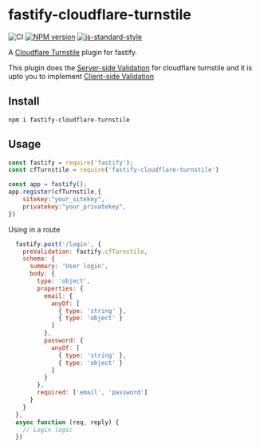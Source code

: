 # fastify-cloudflare-turnstile
![CI](https://github.com/112RG/fastify-cloudflare-turnstile/workflows/CI/badge.svg)
[![NPM version](https://img.shields.io/npm/v/fastify-cloudflare-turnstile.svg?style=flat)](https://www.npmjs.com/package/fastify-cloudflare-turnstile)
[![js-standard-style](https://img.shields.io/badge/code%20style-standard-brightgreen.svg?style=flat)](https://standardjs.com/)

A [Cloudflare Turnstile](https://developers.cloudflare.com/turnstile/) plugin for fastify.

This plugin does the [Server-side Validation](https://developers.cloudflare.com/turnstile/get-started/server-side-validation/) for cloudflare turnstile and it is upto you to implement [Client-side Validation](https://developers.cloudflare.com/turnstile/get-started/client-side-rendering/)

## Install

```
npm i fastify-cloudflare-turnstile
```

## Usage

```javascript
const fastify = require('fastify');
const cfTurnstile = require('fastify-cloudflare-turnstile')

const app = fastify();
app.register(cfTurnstile,{
    sitekey:"your_sitekey",
    privatekey:"your_privatekey",
})
```

Using in a route

```javascript
  fastify.post('/login', {
    preValidation: fastify.cfTurnstile,
    schema: {
      summary: 'User login',
      body: {
        type: 'object',
        properties: {
          email: {
            anyOf: [
              { type: 'string' },
              { type: 'object' }
            ]
          },
          password: {
            anyOf: [
              { type: 'string' },
              { type: 'object' }
            ]
          }
        },
        required: ['email', 'password']
      }
    }
  },
  async function (req, reply) {
    // Login logic
  })
```